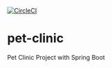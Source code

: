 [![CircleCI](https://circleci.com/gh/veezyjay/pet-clinic.svg?style=svg)](https://circleci.com/gh/veezyjay/pet-clinic)
# pet-clinic
Pet Clinic Project with Spring Boot
